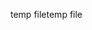 <span data-ttu-id="50b29-101">temp file</span><span class="sxs-lookup"><span data-stu-id="50b29-101">temp file</span></span>
